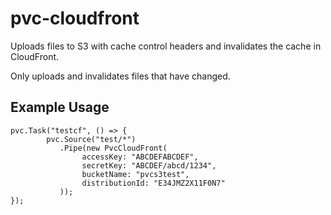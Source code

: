 pvc-cloudfront
========

Uploads files to S3 with cache control headers and invalidates the cache in CloudFront.

Only uploads and invalidates files that have changed.

Example Usage
-------------

    pvc.Task("testcf", () => {
            pvc.Source("test/*")
               .Pipe(new PvcCloudFront(
                    accessKey: "ABCDEFABCDEF",
                    secretKey: "ABCDEF/abcd/1234",
                    bucketName: "pvcs3test",
                    distributionId: "E34JMZ2X11F0N7"
               ));
    });